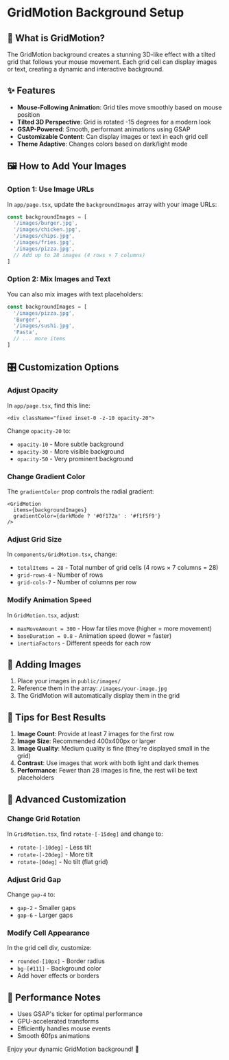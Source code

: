 # GridMotion Background Setup

## 🎨 What is GridMotion?

The GridMotion background creates a stunning 3D-like effect with a tilted grid that follows your mouse movement. Each grid cell can display images or text, creating a dynamic and interactive background.

## ✨ Features

- **Mouse-Following Animation**: Grid tiles move smoothly based on mouse position
- **Tilted 3D Perspective**: Grid is rotated -15 degrees for a modern look
- **GSAP-Powered**: Smooth, performant animations using GSAP
- **Customizable Content**: Can display images or text in each grid cell
- **Theme Adaptive**: Changes colors based on dark/light mode

## 🖼️ How to Add Your Images

### Option 1: Use Image URLs
In `app/page.tsx`, update the `backgroundImages` array with your image URLs:

```typescript
const backgroundImages = [
  '/images/burger.jpg',
  '/images/chicken.jpg',
  '/images/chips.jpg',
  '/images/fries.jpg',
  '/images/pizza.jpg',
  // Add up to 28 images (4 rows × 7 columns)
]
```

### Option 2: Mix Images and Text
You can also mix images with text placeholders:

```typescript
const backgroundImages = [
  '/images/pizza.jpg',
  'Burger',
  '/images/sushi.jpg',
  'Pasta',
  // ... more items
]
```

## 🎛️ Customization Options

### Adjust Opacity
In `app/page.tsx`, find this line:
```tsx
<div className="fixed inset-0 -z-10 opacity-20">
```
Change `opacity-20` to:
- `opacity-10` - More subtle background
- `opacity-30` - More visible background
- `opacity-50` - Very prominent background

### Change Gradient Color
The `gradientColor` prop controls the radial gradient:
```tsx
<GridMotion 
  items={backgroundImages} 
  gradientColor={darkMode ? '#0f172a' : '#f1f5f9'}
/>
```

### Adjust Grid Size
In `components/GridMotion.tsx`, change:
- `totalItems = 28` - Total number of grid cells (4 rows × 7 columns = 28)
- `grid-rows-4` - Number of rows
- `grid-cols-7` - Number of columns per row

### Modify Animation Speed
In `GridMotion.tsx`, adjust:
- `maxMoveAmount = 300` - How far tiles move (higher = more movement)
- `baseDuration = 0.8` - Animation speed (lower = faster)
- `inertiaFactors` - Different speeds for each row

## 📁 Adding Images

1. Place your images in `public/images/`
2. Reference them in the array: `/images/your-image.jpg`
3. The GridMotion will automatically display them in the grid

## 🎯 Tips for Best Results

1. **Image Count**: Provide at least 7 images for the first row
2. **Image Size**: Recommended 400x400px or larger
3. **Image Quality**: Medium quality is fine (they're displayed small in the grid)
4. **Contrast**: Use images that work with both light and dark themes
5. **Performance**: Fewer than 28 images is fine, the rest will be text placeholders

## 🔧 Advanced Customization

### Change Grid Rotation
In `GridMotion.tsx`, find `rotate-[-15deg]` and change to:
- `rotate-[-10deg]` - Less tilt
- `rotate-[-20deg]` - More tilt
- `rotate-[0deg]` - No tilt (flat grid)

### Adjust Grid Gap
Change `gap-4` to:
- `gap-2` - Smaller gaps
- `gap-6` - Larger gaps

### Modify Cell Appearance
In the grid cell div, customize:
- `rounded-[10px]` - Border radius
- `bg-[#111]` - Background color
- Add hover effects or borders

## 🚀 Performance Notes

- Uses GSAP's ticker for optimal performance
- GPU-accelerated transforms
- Efficiently handles mouse events
- Smooth 60fps animations

Enjoy your dynamic GridMotion background! 🎉
